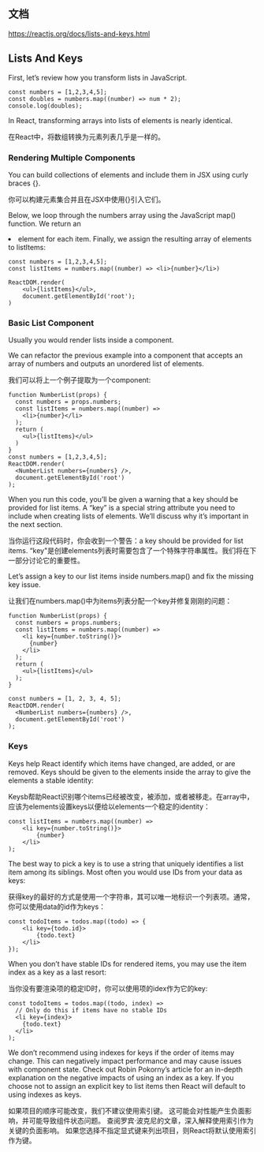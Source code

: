 ## 文档
<https://reactjs.org/docs/lists-and-keys.html>

## Lists And Keys
First, let’s review how you transform lists in JavaScript.

```
const numbers = [1,2,3,4,5];
const doubles = numbers.map((number) => num * 2);
console.log(doubles);
```

In React, transforming arrays into lists of elements is nearly identical.

在React中，将数组转换为元素列表几乎是一样的。

### Rendering Multiple Components
You can build collections of elements and include them in JSX using curly braces {}.

你可以构建元素集合并且在JSX中使用{}引入它们。

Below, we loop through the numbers array using the JavaScript map() function. We return an <li> element for each item. Finally, we assign the resulting array of elements to listItems:

```
const numbers = [1,2,3,4,5];
const listItems = numbers.map((number) => <li>{number}</li>)

ReactDOM.render(
    <ul>{listItems}</ul>,
    document.getElementById('root');
)
```

### Basic List Component
Usually you would render lists inside a component.

We can refactor the previous example into a component that accepts an array of numbers and outputs an unordered list of elements.

我们可以将上一个例子提取为一个component:

```
function NumberList(props) {
  const numbers = props.numbers;
  const listItems = numbers.map((number) => 
    <li>{number}</li>
  );
  return (
    <ul>{listItems}</ul>
  )
}
const numbers = [1,2,3,4,5];
ReactDOM.render(
  <NumberList numbers={numbers} />,
  document.getElementById('root')
);
```

When you run this code, you’ll be given a warning that a key should be provided for list items. A “key” is a special string attribute you need to include when creating lists of elements. We’ll discuss why it’s important in the next section.

当你运行这段代码时，你会收到一个警告：a key should be provided for list items. “key"是创建elements列表时需要包含了一个特殊字符串属性。我们将在下一部分讨论它的重要性。

Let’s assign a key to our list items inside numbers.map() and fix the missing key issue.

让我们在numbers.map()中为items列表分配一个key并修复刚刚的问题：

```
function NumberList(props) {
  const numbers = props.numbers;
  const listItems = numbers.map((number) =>
    <li key={number.toString()}>
      {number}
    </li>
  );
  return (
    <ul>{listItems}</ul>
  );
}

const numbers = [1, 2, 3, 4, 5];
ReactDOM.render(
  <NumberList numbers={numbers} />,
  document.getElementById('root')
);
```

### Keys
Keys help React identify which items have changed, are added, or are removed. Keys should be given to the elements inside the array to give the elements a stable identity:

Keysb帮助React识别哪个items已经被改变，被添加，或者被移走。在array中，应该为elements设置keys以便给以elements一个稳定的identity：

```
const listItems = numbers.map((number) =>
    <li key={number.toString()}>
        {number}
    </li>
);
```

The best way to pick a key is to use a string that uniquely identifies a list item among its siblings. Most often you would use IDs from your data as keys:

获得key的最好的方式是使用一个字符串，其可以唯一地标识一个列表项。通常，你可以使用data的id作为keys：

```
const todoItems = todos.map((todo) => {
    <li key={todo.id}>
        {todo.text}
    </li>
});
```

When you don’t have stable IDs for rendered items, you may use the item index as a key as a last resort:

当你没有要渲染项的稳定ID时，你可以使用项的idex作为它的key:
```
const todoItems = todos.map((todo, index) =>
  // Only do this if items have no stable IDs
  <li key={index}>
    {todo.text}
  </li>
);
```

We don’t recommend using indexes for keys if the order of items may change. This can negatively impact performance and may cause issues with component state. Check out Robin Pokorny’s article for an in-depth explanation on the negative impacts of using an index as a key. If you choose not to assign an explicit key to list items then React will default to using indexes as keys.

如果项目的顺序可能改变，我们不建议使用索引键。 这可能会对性能产生负面影响，并可能导致组件状态问题。 查阅罗宾·波克尼的文章，深入解释使用索引作为关键的负面影响。 如果您选择不指定显式键来列出项目，则React将默认使用索引作为键。

